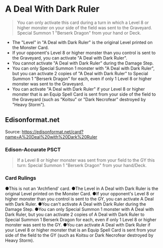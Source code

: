 # A Deal With Dark Ruler

> You can only activate this card during a turn in which a Level 8 or higher monster on your side of the field was sent to the Graveyard. Special Summon 1 "Berserk Dragon" from your hand or Deck.

*   The "Level" in "A Deal with Dark Ruler" is the original Level printed on the Monster Card.
*   If your opponent's Level 8 or higher monster than you control is sent to the Graveyard, you can activate "A Deal with Dark Ruler".
*   You cannot activate "A Deal with Dark Ruler" during the Damage Step.
*   You can only Special Summon 1 monster with "A Deal with Dark Ruler", but you can activate 2 copies of "A Deal with Dark Ruler" to Special Summon 1 "Berserk Dragon" for each, even if only 1 Level 8 or higher monster was sent to the Graveyard.
*   You can activate "A Deal with Dark Ruler" if your Level 8 or higher monster that is an Equip Spell Card is sent from your side of the field to the Graveyard (such as "Koitsu" or "Dark Necrofear" destroyed by "Heavy Storm").

## Edisonformat.net

Source: https://edisonformat.net/card?name=A%20Deal%20with%20Dark%20Ruler

### Edison-Accurate PSCT

> If a Level 8 or higher monster was sent from your field to the GY this turn: Special Summon 1 "Berserk Dragon" from your hand/Deck.

### Card Rulings

●This is not an 'Archfiend' card. ●The Level in A Deal with Dark Ruler is the original Level printed on the Monster Card.
●If your opponent's Level 8 or higher monster than you control is sent to the GY, you can activate A Deal with Dark Ruler.
●You can't activate A Deal with Dark Ruler during the Damage Step.
●You can only Special Summon 1 monster with A Deal with Dark Ruler, but you can activate 2 copies of A Deal with Dark Ruler to Special Summon 1 Berserk Dragon for each, even if only 1 Level 8 or higher monster was sent to the GY.
●You can activate A Deal with Dark Ruler if your Level 8 or higher monster that is an Equip Spell Card is sent from your side of the field to the GY (such as Koitsu or Dark Necrofear destroyed by Heavy Storm).
            
